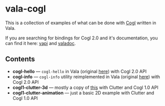 # vala-cogl
This is a collection of examples of what can be done with [Cogl](http://www.cogl3d.org/) written in Vala.

If you are searching for bindings for Cogl 2.0 and it's documentation, you can find it here: [vapi](http://blog.golovin.in/vala-cogl/vapi) and [valadoc](http://blog.golovin.in/vala-cogl/valadoc).

## Contents
  * **cogl-hello** — `cogl-hello` in Vala (original [here](https://github.com/GNOME/cogl/blob/master/examples/cogl-hello.c)) with Cogl 2.0 API
  * **cogl-info** — `cogl-info` utility reimplemented in Vala (original [here](https://github.com/GNOME/cogl/blob/master/examples/cogl-info.c)) with Cogl 2.0 API
  * **cogl1-clutter-3d** — mostly a copy of [this](http://onagat.hatenablog.com/entry/2014/12/26/012601) with Clutter and Cogl 1.0 API
  * **cogl1-clutter-animation** — just a basic 2D example with Clutter and Cogl 1.0 API
